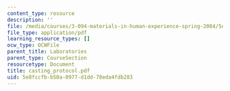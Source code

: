 ```yaml
---
content_type: resource
description: ''
file: /media/courses/3-094-materials-in-human-experience-spring-2004/5e8fccfbb50a0977d1dd78eda4fdb283_casting_protocol.pdf
file_type: application/pdf
learning_resource_types: []
ocw_type: OCWFile
parent_title: Laboratories
parent_type: CourseSection
resourcetype: Document
title: casting_protocol.pdf
uid: 5e8fccfb-b50a-0977-d1dd-78eda4fdb283
---
```

